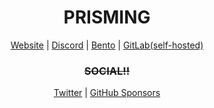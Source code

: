 <h1 align="center">PRISMING</h1>

<p align="center">
  <a href="https://example.com/">Website</a>
  <span>|</span>
  <a href="https://discord.gg/">Discord</a>
  <span>|</span>
  <a href="https://bento.me/">Bento</a>
  <span>|</span>
  <a href="https://gitlab.com/">GitLab(self-hosted)</a>
</p>
<h3 align="center">
  <del>SOCIAL!!</del>
</h3>
<p align="center">
  <a href="https://twitter.com/avivdeveloper">Twitter</a>
  <span>|</span>
  <a href="https://github.com/sponsors/mashgiach">GitHub Sponsors</a>
</p>




</div>
